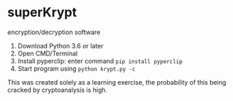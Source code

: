 # superKrypt
encryption/decryption software

1. Download Python 3.6 or later
2. Open CMD/Terminal
3. Install pyperclip:
  enter command `pip install pyperclip`
4. Start program using `python krypt.py -c`


This was created solely as a learning exercise, the probability of this being cracked by cryptoanalysis is high.
